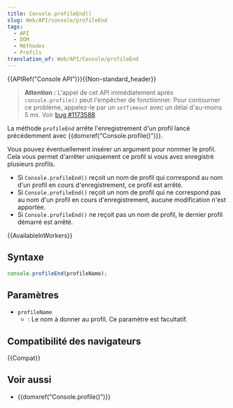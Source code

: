 ```yaml
---
title: Console.profileEnd()
slug: Web/API/console/profileEnd
tags:
  - API
  - DOM
  - Méthodes
  - Profils
translation_of: Web/API/Console/profileEnd
---
```


{{APIRef("Console API")}}{{Non-standard_header}}

> **Attention :** L'appel de cet API immédiatement après `console.profile()` peut l'empêcher de fonctionner. Pour contourner ce problème, appelez-le par un `setTimeout` avec un délai d'au-moins 5 ms. Voir [bug #1173588](https://bugzilla.mozilla.org/show_bug.cgi?id=1173588).

La méthode `profileEnd`  arrête l'enregistrement d'un profil lancé précédemment avec {{domxref("Console.profile()")}}.

Vous pouvez éventuellement insérer un argument pour nommer le profil. Cela vous permet d'arrêter uniquement ce profil si vous avez enregistré plusieurs profils.

- Si `Console.profileEnd()` reçoit un nom de profil qui correspond au nom d'un profil en cours d'enregistrement, ce profil est arrêté.
- Si `Console.profileEnd()` reçoit un nom de profil qui ne correspond pas au nom d'un profil en cours d'enregistrement, aucune modification n'est apportée.
- Si `Console.profileEnd()` ne reçoit pas un nom de profil, le dernier profil démarré est arrêté.

{{AvailableInWorkers}}

## Syntaxe

```js
console.profileEnd(profileName);
```

## Paramètres

- `profileName`
  - : Le nom à donner au profil. Ce paramètre est facultatif.

## Compatibilité des navigateurs

{{Compat}}

## Voir aussi

- {{domxref("Console.profile()")}}
